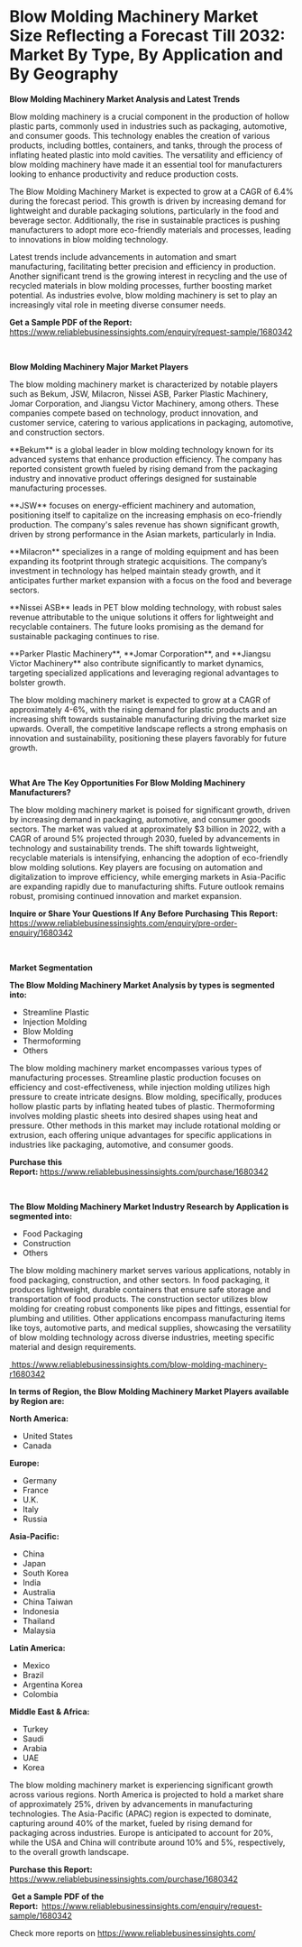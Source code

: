 <p><h1>Blow Molding Machinery Market Size Reflecting a Forecast Till 2032: Market By Type, By Application and By Geography</h1></p><p><strong>Blow Molding Machinery Market Analysis and Latest Trends</strong></p>
<p><p>Blow molding machinery is a crucial component in the production of hollow plastic parts, commonly used in industries such as packaging, automotive, and consumer goods. This technology enables the creation of various products, including bottles, containers, and tanks, through the process of inflating heated plastic into mold cavities. The versatility and efficiency of blow molding machinery have made it an essential tool for manufacturers looking to enhance productivity and reduce production costs.</p><p>The Blow Molding Machinery Market is expected to grow at a CAGR of 6.4% during the forecast period. This growth is driven by increasing demand for lightweight and durable packaging solutions, particularly in the food and beverage sector. Additionally, the rise in sustainable practices is pushing manufacturers to adopt more eco-friendly materials and processes, leading to innovations in blow molding technology.</p><p>Latest trends include advancements in automation and smart manufacturing, facilitating better precision and efficiency in production. Another significant trend is the growing interest in recycling and the use of recycled materials in blow molding processes, further boosting market potential. As industries evolve, blow molding machinery is set to play an increasingly vital role in meeting diverse consumer needs.</p></p>
<p><strong>Get a Sample PDF of the Report:&nbsp;</strong> <a href="https://www.reliablebusinessinsights.com/enquiry/request-sample/1680342?utm_campaign=2099&utm_medium=2&utm_source=Github&utm_content=ia&utm_term=10042025&utm_id=blow-molding-machinery">https://www.reliablebusinessinsights.com/enquiry/request-sample/1680342</a></p>
<p>&nbsp;</p>
<p><strong>Blow Molding Machinery Major Market Players</strong></p>
<p><p>The blow molding machinery market is characterized by notable players such as Bekum, JSW, Milacron, Nissei ASB, Parker Plastic Machinery, Jomar Corporation, and Jiangsu Victor Machinery, among others. These companies compete based on technology, product innovation, and customer service, catering to various applications in packaging, automotive, and construction sectors.</p><p>**Bekum** is a global leader in blow molding technology known for its advanced systems that enhance production efficiency. The company has reported consistent growth fueled by rising demand from the packaging industry and innovative product offerings designed for sustainable manufacturing processes.</p><p>**JSW** focuses on energy-efficient machinery and automation, positioning itself to capitalize on the increasing emphasis on eco-friendly production. The company's sales revenue has shown significant growth, driven by strong performance in the Asian markets, particularly in India.</p><p>**Milacron** specializes in a range of molding equipment and has been expanding its footprint through strategic acquisitions. The company’s investment in technology has helped maintain steady growth, and it anticipates further market expansion with a focus on the food and beverage sectors.</p><p>**Nissei ASB** leads in PET blow molding technology, with robust sales revenue attributable to the unique solutions it offers for lightweight and recyclable containers. The future looks promising as the demand for sustainable packaging continues to rise.</p><p>**Parker Plastic Machinery**, **Jomar Corporation**, and **Jiangsu Victor Machinery** also contribute significantly to market dynamics, targeting specialized applications and leveraging regional advantages to bolster growth. </p><p>The blow molding machinery market is expected to grow at a CAGR of approximately 4-6%, with the rising demand for plastic products and an increasing shift towards sustainable manufacturing driving the market size upwards. Overall, the competitive landscape reflects a strong emphasis on innovation and sustainability, positioning these players favorably for future growth.</p></p>
<p>&nbsp;</p>
<p><strong>What Are The Key Opportunities For Blow Molding Machinery Manufacturers?</strong></p>
<p><p>The blow molding machinery market is poised for significant growth, driven by increasing demand in packaging, automotive, and consumer goods sectors. The market was valued at approximately $3 billion in 2022, with a CAGR of around 5% projected through 2030, fueled by advancements in technology and sustainability trends. The shift towards lightweight, recyclable materials is intensifying, enhancing the adoption of eco-friendly blow molding solutions. Key players are focusing on automation and digitalization to improve efficiency, while emerging markets in Asia-Pacific are expanding rapidly due to manufacturing shifts. Future outlook remains robust, promising continued innovation and market expansion.</p></p>
<p><strong>Inquire or Share Your Questions If Any Before Purchasing This Report:</strong> <a href="https://www.reliablebusinessinsights.com/enquiry/pre-order-enquiry/1680342?utm_campaign=2099&utm_medium=2&utm_source=Github&utm_content=ia&utm_term=10042025&utm_id=blow-molding-machinery">https://www.reliablebusinessinsights.com/enquiry/pre-order-enquiry/1680342</a></p>
<p>&nbsp;</p>
<p><strong>Market Segmentation</strong></p>
<p><strong>The Blow Molding Machinery Market Analysis by types is segmented into:</strong></p>
<p><ul><li>Streamline Plastic</li><li>Injection Molding</li><li>Blow Molding</li><li>Thermoforming</li><li>Others</li></ul></p>
<p><p>The blow molding machinery market encompasses various types of manufacturing processes. Streamline plastic production focuses on efficiency and cost-effectiveness, while injection molding utilizes high pressure to create intricate designs. Blow molding, specifically, produces hollow plastic parts by inflating heated tubes of plastic. Thermoforming involves molding plastic sheets into desired shapes using heat and pressure. Other methods in this market may include rotational molding or extrusion, each offering unique advantages for specific applications in industries like packaging, automotive, and consumer goods.</p></p>
<p><strong>Purchase this Report:&nbsp;</strong><a href="https://www.reliablebusinessinsights.com/purchase/1680342?utm_campaign=2099&utm_medium=2&utm_source=Github&utm_content=ia&utm_term=10042025&utm_id=blow-molding-machinery">https://www.reliablebusinessinsights.com/purchase/1680342</a></p>
<p>&nbsp;</p>
<p><strong>The Blow Molding Machinery Market Industry Research by Application is segmented into:</strong></p>
<p><ul><li>Food Packaging</li><li>Construction</li><li>Others</li></ul></p>
<p><p>The blow molding machinery market serves various applications, notably in food packaging, construction, and other sectors. In food packaging, it produces lightweight, durable containers that ensure safe storage and transportation of food products. The construction sector utilizes blow molding for creating robust components like pipes and fittings, essential for plumbing and utilities. Other applications encompass manufacturing items like toys, automotive parts, and medical supplies, showcasing the versatility of blow molding technology across diverse industries, meeting specific material and design requirements.</p></p>
<p><a href="https://www.reliablebusinessinsights.com/blow-molding-machinery-r1680342?utm_campaign=2099&utm_medium=2&utm_source=Github&utm_content=ia&utm_term=10042025&utm_id=blow-molding-machinery">&nbsp;https://www.reliablebusinessinsights.com/blow-molding-machinery-r1680342</a></p>
<p><strong>In terms of Region, the Blow Molding Machinery Market Players available by Region are:</strong></p>
<p>
    <p> <strong> North America: </strong>
        <ul>
            <li>United States</li>
            <li>Canada</li>
        </ul>
        </p> 
    <p> <strong> Europe: </strong>
        <ul>
            <li>Germany</li>
            <li>France</li>
            <li>U.K.</li>
            <li>Italy</li>
            <li>Russia</li>
        </ul>
        </p> 
    <p> <strong> Asia-Pacific: </strong>
        <ul>
            <li>China</li>
            <li>Japan</li>
            <li>South Korea</li>
            <li>India</li>
            <li>Australia</li>
            <li>China Taiwan</li>
            <li>Indonesia</li>
            <li>Thailand</li>
            <li>Malaysia</li>
        </ul>
        </p> 
    <p> <strong> Latin America: </strong>
        <ul>
            <li>Mexico</li>
            <li>Brazil</li>
            <li>Argentina Korea</li>
            <li>Colombia</li>
        </ul>
        </p> 
    <p> <strong> Middle East & Africa: </strong>
        <ul>
            <li>Turkey</li>
            <li>Saudi</li>
            <li>Arabia</li>
            <li>UAE</li>
            <li>Korea</li>
        </ul>
    </p>
    </p>
<p><p>The blow molding machinery market is experiencing significant growth across various regions. North America is projected to hold a market share of approximately 25%, driven by advancements in manufacturing technologies. The Asia-Pacific (APAC) region is expected to dominate, capturing around 40% of the market, fueled by rising demand for packaging across industries. Europe is anticipated to account for 20%, while the USA and China will contribute around 10% and 5%, respectively, to the overall growth landscape.</p></p>
<p><strong>Purchase this Report: </strong><a href="https://www.reliablebusinessinsights.com/purchase/1680342?utm_campaign=2099&utm_medium=2&utm_source=Github&utm_content=ia&utm_term=10042025&utm_id=blow-molding-machinery">https://www.reliablebusinessinsights.com/purchase/1680342</a></p>
<p>&nbsp;<strong>Get a Sample PDF of the Report:&nbsp;&nbsp;</strong><a href="https://www.reliablebusinessinsights.com/enquiry/request-sample/1680342?utm_campaign=2099&utm_medium=2&utm_source=Github&utm_content=ia&utm_term=10042025&utm_id=blow-molding-machinery">https://www.reliablebusinessinsights.com/enquiry/request-sample/1680342</a></p>
<p><strong></strong></p>
<p>Check more reports on <a href="https://www.reliablebusinessinsights.com/?utm_campaign=2099&utm_medium=2&utm_source=Github&utm_content=ia&utm_term=10042025&utm_id=blow-molding-machinery">https://www.reliablebusinessinsights.com/</a></p>